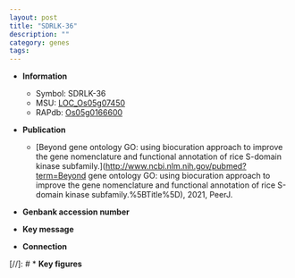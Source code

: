 ```yaml
---
layout: post
title: "SDRLK-36"
description: ""
category: genes
tags: 
---
```


* **Information**  
    + Symbol: SDRLK-36  
    + MSU: [LOC_Os05g07450](http://rice.uga.edu/cgi-bin/ORF_infopage.cgi?orf=LOC_Os05g07450)  
    + RAPdb: [Os05g0166600](https://rapdb.dna.affrc.go.jp/locus/?name=Os05g0166600)  

* **Publication**  
    + [Beyond gene ontology GO: using biocuration approach to improve the gene nomenclature and functional annotation of rice S-domain kinase subfamily.](http://www.ncbi.nlm.nih.gov/pubmed?term=Beyond gene ontology GO: using biocuration approach to improve the gene nomenclature and functional annotation of rice S-domain kinase subfamily.%5BTitle%5D), 2021, PeerJ.

* **Genbank accession number**  

* **Key message**  

* **Connection**  

[//]: # * **Key figures**  


